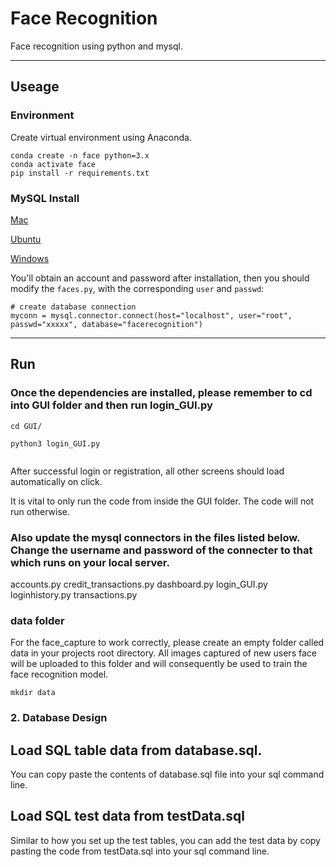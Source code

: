 # Face Recognition

Face recognition using python and mysql.

*******

## Useage

### Environment

Create virtual environment using Anaconda.
```
conda create -n face python=3.x
conda activate face
pip install -r requirements.txt
```

### MySQL Install

[Mac](https://dev.mysql.com/doc/mysql-installation-excerpt/5.7/en/macos-installation.html)

[Ubuntu](https://dev.mysql.com/doc/mysql-installation-excerpt/5.7/en/linux-installation.html)

[Windows](https://dev.mysql.com/doc/mysql-installation-excerpt/5.7/en/windows-installation.html)

You'll obtain an account and password after installation, then you should modify the `faces.py`, with the corresponding
`user` and `passwd`:
```
# create database connection
myconn = mysql.connector.connect(host="localhost", user="root", passwd="xxxxx", database="facerecognition")
```

*******

## Run

### Once the dependencies are installed, please remember to cd into GUI folder and then run login_GUI.py 


```
cd GUI/

python3 login_GUI.py
 
```

After successful login or registration, all other screens should load automatically on click.

It is vital to only run the code from inside the GUI folder. The code will not run otherwise.

### Also update the mysql connectors in the files listed below. Change the username and password of the connecter to that which runs on your local server.

accounts.py
credit_transactions.py
dashboard.py
login_GUI.py
loginhistory.py
transactions.py

### data folder

For the face_capture to work correctly, please create an empty folder called data in your projects root directory. All images captured of new users face will be uploaded to this folder and will consequently be used to train the face recognition model. 

```
mkdir data

```

### 2. Database Design

## Load SQL table data from database.sql. 

You can copy paste the contents of database.sql file into your sql command line.

## Load SQL test data from testData.sql

Similar to how you set up the test tables, you can add the test data by copy pasting the code from testData.sql into your sql command line.

